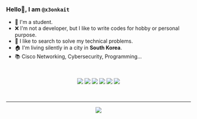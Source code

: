 ### Hello👋, I am `@x3onkait`

- 🤞 I'm a student.
- ❌ I'm not a developer, but I like to write codes for hobby or personal purpose.
- 🔎 I like to search to solve my technical problems.
- 🏠 I'm living silently in a city in **South Korea**.
- 📚 Cisco Networking, Cybersecurity, Programming...

<br>

  <p align="center"> 
      <img src="https://img.shields.io/badge/Python-3776AB?style=for-the-badge&logo=python&logoColor=white">
      <img src="https://img.shields.io/badge/PHP-777BB4?style=for-the-badge&logo=php&logoColor=white">
      <img src="https://img.shields.io/badge/MySQL-005C84?style=for-the-badge&logo=mysql&logoColor=white"> 
      <img src="https://img.shields.io/badge/Ubuntu-E95420?style=for-the-badge&logo=ubuntu&logoColor=white">
      <img src="https://img.shields.io/badge/tor-%237E4798.svg?style=for-the-badge&logo=tor-project&logoColor=white">
      <img src="https://img.shields.io/badge/-Stackoverflow-FE7A16?style=for-the-badge&logo=stack-overflow&logoColor=white">
    <br>
  </p>

<br>

* * *

<p align="center">
  <img src="https://gpvc.arturio.dev/x3onkait">
</p>

